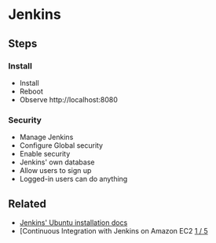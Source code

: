 # Jenkins

## Steps

### Install

* Install
* Reboot
* Observe http://localhost:8080

### Security

* Manage Jenkins
* Configure Global security
* Enable security
* Jenkins' own database
* Allow users to sign up
* Logged-in users can do anything

## Related

* [Jenkins' Ubuntu installation docs](https://wiki.jenkins-ci.org/display/JENKINS/Installing+Jenkins+on+Ubuntu)
* [Continuous Integration with Jenkins on Amazon EC2 [1 / 5](https://www.youtube.com/watch?v=1JSOGJQAhtE)